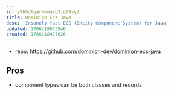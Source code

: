 ```yaml
---
id: y9hhdlgarwkmaib3iqf9vy2
title: Dominion Ecs Java
desc: 'Insanely fast ECS (Entity Component System) for Java'
updated: 1706219073946
created: 1706218477626
---
```


- repo: https://github.com/dominion-dev/dominion-ecs-java

## Pros

- component types can be both classes and records